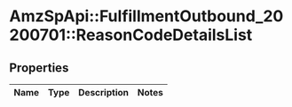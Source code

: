 # AmzSpApi::FulfillmentOutbound_20200701::ReasonCodeDetailsList

## Properties
Name | Type | Description | Notes
------------ | ------------- | ------------- | -------------

